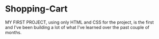 # Shopping-Cart
MY FIRST PROJECT, using only HTML and CSS for the project, is the first and I've been building a lot of what I've learned over the past couple of months.
